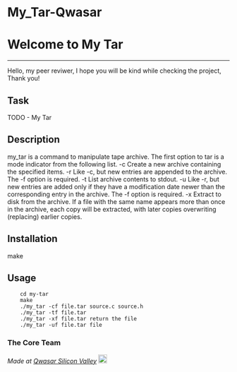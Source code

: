 # My_Tar-Qwasar
# Welcome to My Tar
***
Hello, my peer reviwer, I hope you will be kind while checking the project, Thank you!

## Task

TODO - My Tar

## Description

my_tar is a command to manipulate tape archive. The first option to tar is a mode indicator from the following list.
-c Create a new archive containing the specified items.
-r Like -c, but new entries are appended to the archive. The -f option is required.
-t List archive contents to stdout.
-u Like -r, but new entries are added only if they have a modification date newer than the corresponding entry in the archive. The -f option is required.
-x Extract to disk from the archive. If a file with the same name appears more than once in the archive, each copy will be extracted, with later copies overwriting (replacing) earlier copies.




## Installation

make

## Usage

```
    cd my-tar
    make
    ./my_tar -cf file.tar source.c source.h
    ./my_tar -tf file.tar
    ./my_tar -xf file.tar return the file
    ./my_tar -uf file.tar file

```

### The Core Team


<span><i>Made at <a href='https://qwasar.io'>Qwasar Silicon Valley</a></i></span>
<span><img alt='Qwasar Silicon Valley Logo' src='https://storage.googleapis.com/qwasar-public/qwasar-logo_50x50.png' width='20px'></span>
